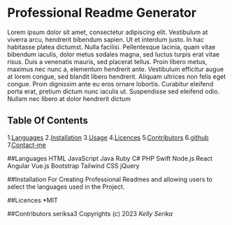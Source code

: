 
  # Professional Readme Generator
  Lorem ipsum dolor sit amet, consectetur adipiscing elit. Vestibulum at viverra arcu, hendrerit bibendum sapien. Ut et interdum justo. In hac habitasse platea dictumst. Nulla facilisi. Pellentesque lacinia, quam vitae bibendum iaculis, dolor metus sodales magna, sed luctus turpis erat vitae risus. Duis a venenatis mauris, sed placerat tellus. Proin libero metus, maximus nec nunc a, elementum hendrerit ante. Vestibulum efficitur augue at lorem congue, sed blandit libero hendrerit. Aliquam ultrices non felis eget congue. Proin dignissim ante eu eros ornare lobortis. Curabitur eleifend porta erat, pretium dictum nunc iaculis ut. Suspendisse sed eleifend odio. Nullam nec libero at dolor hendrerit dictum
  ## Table Of Contents
  1.[Languages](#Languages)
  2.[Installation](#Installation)
  3.[Usage](#Usage)
  4.[Licences](#Licences)
  5.[Contributors](#Contributors)
  6.[github](#github)
  7.[Contact-me](#Contact-me)
  
  
  ##Languages
  HTML
JavaScript
Java
Ruby
C#
PHP
Swift
Node.js
React
Angular
Vue.js
Bootstrap
Tailwind CSS
jQuery
  
  ##Installation
  For Creating Professional Readmes and allowing users to select the languages used in the Project.
  
  ##Licences
  *MIT
  
  ##Contributors
  seriksa3
  Copyrights (c) 2023 *Kelly Serika*
  
